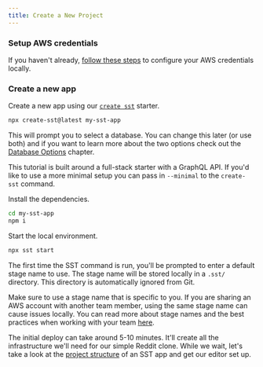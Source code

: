 ```yaml
---
title: Create a New Project
---
```


### Setup AWS credentials

If you haven't already, [follow these steps](../advanced/iam-credentials.md#loading-from-a-file) to configure your AWS credentials locally.

### Create a new app

Create a new app using our [`create sst`](../packages/create-sst.md) starter. 

```bash
npx create-sst@latest my-sst-app
```

This will prompt you to select a database. You can change this later (or use both) and if you want to learn more about the two options check out the [Database Options](database-options.md) chapter.

This tutorial is built around a full-stack starter with a GraphQL API. If you'd like to use a more minimal setup you can pass in `--minimal` to the `create-sst` command.

Install the dependencies.

```bash
cd my-sst-app
npm i
```

Start the local environment.

```bash
npx sst start
```

The first time the SST command is run, you'll be prompted to enter a default stage name to use. The stage name will be stored locally in a `.sst/` directory. This directory is automatically ignored from Git.

Make sure to use a stage name that is specific to you. If you are sharing an AWS account with another team member, using the same stage name can cause issues locally. You can read more about stage names and the best practices when working with your team [here](../working-with-your-team.md).

The initial deploy can take around 5-10 minutes. It'll create all the infrastructure we'll need for our simple Reddit clone. While we wait, let's take a look at the [project structure](project-structure.md) of an SST app and get our editor set up.
